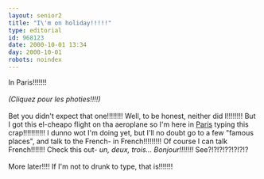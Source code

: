 ```yaml
---
layout: senior2
title: "I\'m on holiday!!!!!"
type: editorial
id: 968123
date: 2000-10-01 13:34
day: 2000-10-01
robots: noindex
---
```

In Paris!!!!!!!<br/> <br/><i>(Cliquez pour les photies!!!!)</i> <br/> <br/>Bet you didn't expect that one!!!!!!!! Well, to be honest, neither did I!!!!!!!! But I got this el-cheapo flight on tha aeroplane so I'm here in <a href="http://www.seniordads.fsnet.co.uk/seniordads/features/citizen/v2/paris/effeil/triomphe.jpg">Paris</a> typing this crap!!!!!!!!!!! I dunno wot I'm doing yet, but I'll no doubt go to a few "famous places", and talk to the French- in French!!!!!!!!! Of course I can talk French!!!!!!! Check this out- <i>un, deux, trois... Bonjour!!!!!!!</i> See?!?!?!??!?!?!?<br/> <br/>More later!!!! If I'm not to drunk to type, that is!!!!!!!

